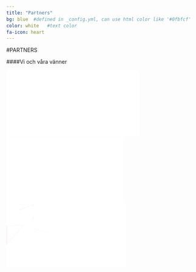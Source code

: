```yaml
---
title: "Partners"
bg: blue  #defined in _config.yml, can use html color like '#0fbfcf'
color: white   #text color
fa-icon: heart
---
```


#PARTNERS

####Vi och våra vänner

<div class="small.column">
<img src="img/hiq.png">
<img src="img/nkpingkommun.png">
<img src="img/smart-norrkoping_white.png">
</div>
